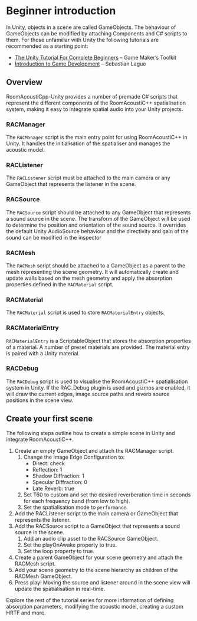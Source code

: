 # Beginner introduction

In Unity, objects in a scene are called GameObjects.
The behaviour of GameObjects can be modified by attaching Components and C# scripts to them. For those unfamiliar with Unity the following tutorials are recommended as a starting point:

- [The Unity Tutorial For Complete Beginners](https://www.youtube.com/watch?v=XtQMytORBmM) – Game Maker’s Toolkit
- [Introduction to Game Development](https://www.youtube.com/playlist?list=PLFt_AvWsXl0fnA91TcmkRyhhixX9CO3Lw) – Sebastian Lague

## Overview
RoomAcoustiCpp-Unity provides a number of premade C# scripts that represent the different components of the RoomAcoustiC++ spatialisation system, making it easy to integrate spatial audio into your Unity projects.

### RACManager
The `RACManager` script is the main entry point for using RoomAcoustiC++ in Unity.
It handles the initialisation of the spatialiser and manages the acoustic model.

### RACListener
The `RACListener` script must be attached to the main camera or any GameObject that represents the listener in the scene.

### RACSource
The `RACSource` script should be attached to any GameObject that represents a sound source in the scene.
The transform of the GameObject will be used to determine the position and orientation of the sound source.
It overrides the default Unity AudioSource behaviour and the directivity and gain of the sound can be modified in the inspector

### RACMesh
The `RACMesh` script should be attached to a GameObject as a parent to the mesh representing the scene geometry.
It will automatically create and update walls based on the mesh geometry and apply the absorption properties defined in the `RACMaterial` script.

### RACMaterial
The `RACMaterial` script is used to store `RACMaterialEntry` objects.

### RACMaterialEntry
`RACMaterialEntry` is a ScriptableObject that stores the absorption properties of a material.
A number of preset materials are provided.
The material entry is paired with a Unity material.

### RACDebug
The `RACDebug` script is used to visualise the RoomAcoustiC++ spatialisation system in Unity.
If the RAC_Debug plugin is used and gizmos are enabled, it will draw the current edges, image source paths and reverb source positions in the scene view.

## Create your first scene

The following steps outline how to create a simple scene in Unity and integrate RoomAcoustiC++.

1. Create an empty GameObject and attach the RACManager script.
    1. Change the Image Edge Configuration to:
        - Direct: check
        - Reflection: 1
        - Shadow Diffraction: 1
        - Specular Diffraction: 0
        - Late Reverb: true
    2. Set T60 to custom and set the desired reverberation time in seconds for each frequency band (from low to high).
    3. Set the spatialisation mode to `performance`.
2. Add the RACListener script to the main camera or GameObject that represents the listener.
3. Add the RACSource script to a GameObject that represents a sound source in the scene.
    1. Add an audio clip asset to the RACSource GameObject.
    2. Set the playOnAwake property to true.
    3. Set the loop property to true.
4. Create a parent GameObject for your scene geometry and attach the RACMesh script.
5. Add your scene geometry to the scene hierarchy as children of the RACMesh GameObject.
6. Press play! Moving the source and listener around in the scene view will update the spatialisation in real-time.

Explore the rest of the tutorial series for more information of defining absorption parameters, modifying the acoustic model, creating a custom HRTF and more.
